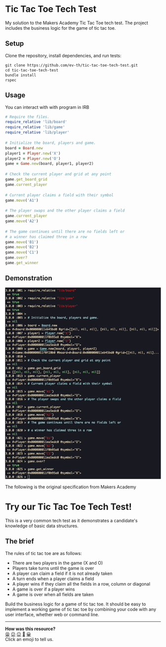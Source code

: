 # Tic Tac Toe Tech Test

My solution to the Makers Academy Tic Tac Toe tech test. The project includes the business logic for the game of tic tac toe.

## Setup

Clone the repository, install dependencies, and run tests:
```shell
git clone https://github.com/ev-th/tic-tac-toe-tech-test.git
cd tic-tac-toe-tech-test
bundle install
rspec
```

## Usage

You can interact with with program in IRB
```ruby
# Require the files.
require_relative 'lib/board'
require_relative 'lib/game'
require_relative 'lib/player'

# Initialize the board, players and game.
board = Board.new
player1 = Player.new('X')
player2 = Player.new('O')
game = Game.new(board, player1, player2)

# Check the current player and grid at any point
game.get_board_grid
game.current_player

# Current player claims a field with their symbol
game.move('A1')

# The player swaps and the other player claims a field
game.current_player
game.move('A2')

# The game continues until there are no fields left or
# a winner has claimed three in a row
game.move('B1')
game.move('B2')
game.move('C1')
game.over?
game.get_winner
```

## Demonstration
![repl demonstration](./demo.png)

The following is the original specification from Makers Academy

# Try our Tic Tac Toe Tech Test!

This is a very common tech test as it demonstrates a candidate's knowledge of basic data structures.

## The brief

The rules of tic tac toe are as follows:

* There are two players in the game (X and O)
* Players take turns until the game is over
* A player can claim a field if it is not already taken
* A turn ends when a player claims a field
* A player wins if they claim all the fields in a row, column or diagonal
* A game is over if a player wins
* A game is over when all fields are taken

Build the business logic for a game of tic tac toe. It should be easy to implement a working game of tic tac toe by combining your code with any user interface, whether web or command line.

<!-- BEGIN GENERATED SECTION DO NOT EDIT -->

---

**How was this resource?**  
[😫](https://airtable.com/shrUJ3t7KLMqVRFKR?prefill_Repository=makersacademy/course&prefill_File=individual_challenges/tic_tac_toe.md&prefill_Sentiment=😫) [😕](https://airtable.com/shrUJ3t7KLMqVRFKR?prefill_Repository=makersacademy/course&prefill_File=individual_challenges/tic_tac_toe.md&prefill_Sentiment=😕) [😐](https://airtable.com/shrUJ3t7KLMqVRFKR?prefill_Repository=makersacademy/course&prefill_File=individual_challenges/tic_tac_toe.md&prefill_Sentiment=😐) [🙂](https://airtable.com/shrUJ3t7KLMqVRFKR?prefill_Repository=makersacademy/course&prefill_File=individual_challenges/tic_tac_toe.md&prefill_Sentiment=🙂) [😀](https://airtable.com/shrUJ3t7KLMqVRFKR?prefill_Repository=makersacademy/course&prefill_File=individual_challenges/tic_tac_toe.md&prefill_Sentiment=😀)  
Click an emoji to tell us.

<!-- END GENERATED SECTION DO NOT EDIT -->
